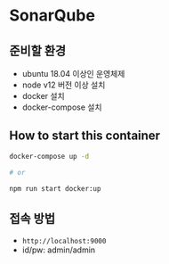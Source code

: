 # SonarQube

## 준비할 환경

- ubuntu 18.04 이상인 운영체제
- node v12 버전 이상 설치
- docker 설치
- docker-compose 설치


## How to start this container

```bash
docker-compose up -d

# or

npm run start docker:up
```

## 접속 방법

- `http://localhost:9000`
- id/pw: admin/admin
